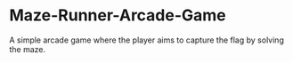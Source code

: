# Maze-Runner-Arcade-Game
A simple arcade game where the player aims to capture the flag by solving the maze.
